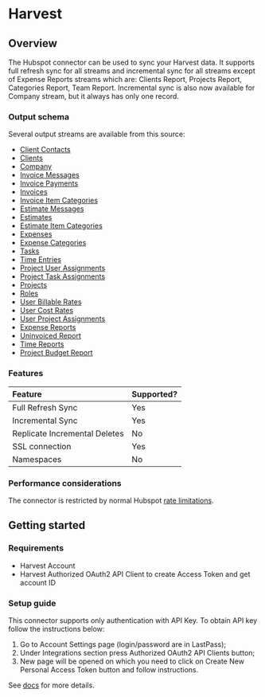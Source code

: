 # Harvest

## Overview

The Hubspot connector can be used to sync your Harvest data. It supports full refresh sync for all streams and incremental sync for all streams except of Expense Reports streams which are: Clients Report, Projects Report, Categories Report, Team Report.
Incremental sync is also now available for Company stream, but it always has only one record.

### Output schema

Several output streams are available from this source:

* [Client Contacts](https://help.getharvest.com/api-v2/clients-api/clients/contacts/)
* [Clients](https://help.getharvest.com/api-v2/clients-api/clients/clients/)
* [Company](https://help.getharvest.com/api-v2/company-api/company/company/)
* [Invoice Messages](https://help.getharvest.com/api-v2/invoices-api/invoices/invoice-messages/)
* [Invoice Payments](https://help.getharvest.com/api-v2/invoices-api/invoices/invoice-payments/)
* [Invoices](https://help.getharvest.com/api-v2/invoices-api/invoices/invoices/)
* [Invoice Item Categories](https://help.getharvest.com/api-v2/invoices-api/invoices/invoice-item-categories/)
* [Estimate Messages](https://help.getharvest.com/api-v2/estimates-api/estimates/estimate-messages/)
* [Estimates](https://help.getharvest.com/api-v2/estimates-api/estimates/estimates/)
* [Estimate Item Categories](https://help.getharvest.com/api-v2/estimates-api/estimates/estimate-item-categories/)
* [Expenses](https://help.getharvest.com/api-v2/expenses-api/expenses/expenses/)
* [Expense Categories](https://help.getharvest.com/api-v2/expenses-api/expenses/expense-categories/)
* [Tasks](https://help.getharvest.com/api-v2/tasks-api/tasks/tasks/)
* [Time Entries](https://help.getharvest.com/api-v2/timesheets-api/timesheets/time-entries/)
* [Project User Assignments](https://help.getharvest.com/api-v2/projects-api/projects/user-assignments/)
* [Project Task Assignments](https://help.getharvest.com/api-v2/projects-api/projects/task-assignments/)
* [Projects](https://help.getharvest.com/api-v2/projects-api/projects/projects/)
* [Roles](https://help.getharvest.com/api-v2/roles-api/roles/roles/)
* [User Billable Rates](https://help.getharvest.com/api-v2/users-api/users/billable-rates/)
* [User Cost Rates](https://help.getharvest.com/api-v2/users-api/users/cost-rates/)
* [User Project Assignments](https://help.getharvest.com/api-v2/users-api/users/project-assignments/)
* [Expense Reports](https://help.getharvest.com/api-v2/reports-api/reports/expense-reports/)
* [Uninvoiced Report](https://help.getharvest.com/api-v2/reports-api/reports/uninvoiced-report/)
* [Time Reports](https://help.getharvest.com/api-v2/reports-api/reports/time-reports/)
* [Project Budget Report](https://help.getharvest.com/api-v2/reports-api/reports/project-budget-report/)


### Features

| Feature | Supported? |
| :--- | :--- |
| Full Refresh Sync | Yes |
| Incremental Sync | Yes |
| Replicate Incremental Deletes | No |
| SSL connection | Yes |
| Namespaces | No |

### Performance considerations

The connector is restricted by normal Hubspot [rate limitations](https://legacydocs.hubspot.com/apps/api_guidelines).

## Getting started

### Requirements

* Harvest Account
* Harvest Authorized OAuth2 API Client to create Access Token and get account ID

### Setup guide

This connector supports only authentication with API Key. To obtain API key follow the instructions below:

1. Go to Account Settings page (login/password are in LastPass);
1. Under Integrations section press Authorized OAuth2 API Clients button;
1. New page will be opened on which you need to click on Create New Personal Access Token button and follow instructions.

See [docs](https://help.getharvest.com/api-v2/authentication-api/authentication/authentication/) for more details.